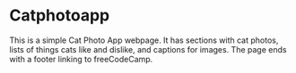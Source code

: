 # Catphotoapp
This is a simple Cat Photo App webpage. It has sections with cat photos, lists of things cats like and dislike, and captions for images. The page ends with a footer linking to freeCodeCamp.
